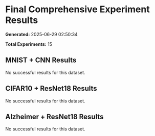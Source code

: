 # Final Comprehensive Experiment Results

**Generated:** 2025-06-29 02:50:34

**Total Experiments:** 15

## MNIST + CNN Results

No successful results for this dataset.

## CIFAR10 + ResNet18 Results

No successful results for this dataset.

## Alzheimer + ResNet18 Results

No successful results for this dataset.

